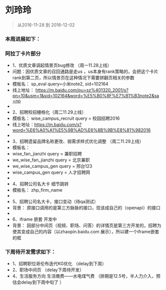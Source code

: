 # 刘玲玲

> 从2016-11-28 到 2016-12-02

### 本周进展如下： 

###  阿拉丁卡片部分
* 1、优质文章调起情景页bug修改 （周一11.28上线）
* 问题：因优质文章的召回通路是走us ，us本身有rank策略的，会把这个卡片rank到第二页，所以情景页在这种情况下需要拼翻页相关的参数
* 模板名： sp_eval query=小米note2, sid=102164
* 线上地址： https://m.baidu.com/pu=sz%401320_2001/s?pn=10&usm=1&sid=102164&word=%E5%B0%8F%E7%B1%B3note2&sa=np
* 
* 2、招聘校招栅格化（周二11.29上线）
* 模板名： wise_campus_recruit query = 校园招聘2016
* 线上地址：https://m.baidu.com/s?word=%E6%A0%A1%E5%9B%AD%E6%8B%9B%E8%81%982016
* 
* 3、招聘遗留品牌名称更改、弱需求样式优化调整 （周二11.29上线）
* 模板名：
* wise_fan_jianzhi  query = 兼职招聘
* we_wise_fan_jianzhi  query = 北京兼职
* we_wise_campus_gen  query = 邢台123
* wise_campus_gen  query = 人才招聘网
* 
* 4、招聘公司名大卡 细节跳转
* 模板名： zhp_firm_name 
* 
* 5、招聘公司名大卡，接口变动（待qa测试）
* 背景： 原接口调用的是第三方脉脉的接口，现该成自己的（openapi）的接口
*
* 6、iframe 嵌套 开发中
* 背景： 因部分中间页（视频、职场、问答）的详情页是第三方开发的，招聘为使其变成自己的内容（以zhaopin.baidu.com 展示），所以建一个iframe嵌套的框

### 下周待开发需求如下：

* 1、招聘职位哥伦布迭代KG优化 （delay到下周） 
* 2、职场中间页 （delay下周待开发）
* 4、生活服务方向 生活缴费——水电煤气费  （排期是12.5号，半人力介入，预估会delay到下周中旬了 ）




